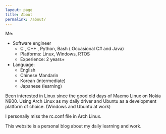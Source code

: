 ```yaml
---
layout: page
title: About
permalink: /about/
---
```


Me:
* Software engineer
  - C , C++ , Python, Bash ( Occasional C# and Java)
  - Platforms: Linux, Windows, RTOS
  - Experience: 2 years+
* Language:
  - English
  - Chinese Mandarin
  - Korean (intermediate)
  - Japanese (learning)
 

Been interested in Linux since the good old days of Maemo Linux on Nokia N900. Using Arch Linux as my daily driver and Ubuntu as a development platform of choice. (Windows and Ubuntu at work) 

I personally miss the rc.conf file in Arch Linux.


This website is a personal blog about my daily learning and work.

